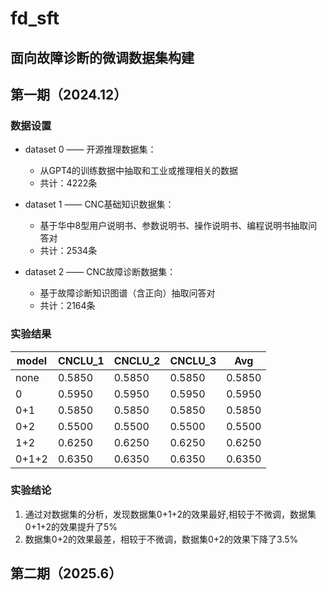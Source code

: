 # fd_sft

## 面向故障诊断的微调数据集构建

## 第一期（2024.12）

### 数据设置

* dataset 0 —— 开源推理数据集：
  * 从GPT4的训练数据中抽取和工业或推理相关的数据
  * 共计：4222条

* dataset 1 —— CNC基础知识数据集：
  * 基于华中8型用户说明书、参数说明书、操作说明书、编程说明书抽取问答对
  * 共计：2534条

* dataset 2 —— CNC故障诊断数据集：
  * 基于故障诊断知识图谱（含正向）抽取问答对
  * 共计：2164条

### 实验结果

| model | CNCLU_1 | CNCLU_2 | CNCLU_3 | Avg    |
|-------|---------|---------|---------|--------|
| none  | 0.5850  | 0.5850  | 0.5850  | 0.5850 |
| 0     | 0.5950  | 0.5950  | 0.5950  | 0.5950 |
| 0+1   | 0.5850  | 0.5850  | 0.5850  | 0.5850 |
| 0+2   | 0.5500  | 0.5500  | 0.5500  | 0.5500 |
| 1+2   | 0.6250  | 0.6250  | 0.6250  | 0.6250 |
| 0+1+2 | 0.6350  | 0.6350  | 0.6350  | 0.6350 |

### 实验结论

1. 通过对数据集的分析，发现数据集0+1+2的效果最好,相较于不微调，数据集0+1+2的效果提升了5%
2. 数据集0+2的效果最差，相较于不微调，数据集0+2的效果下降了3.5%

## 第二期（2025.6）